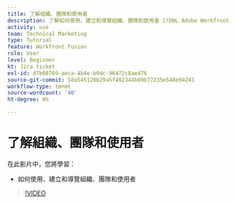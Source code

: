 ```yaml
---
title: 了解組織、團隊和使用者
description: 了解如何使用、建立和導覽組織、團隊和使用者 [!DNL Adobe Workfront Fusion].
activity: use
team: Technical Marketing
type: Tutorial
feature: Workfront Fusion
role: User
level: Beginner
kt: Jira ticket
exl-id: d7b08769-aeca-4b4e-b04c-96472c8ae476
source-git-commit: 58a545120b29a5f492344b89b77235e548e94241
workflow-type: tm+mt
source-wordcount: '40'
ht-degree: 0%

---
```


# 了解組織、團隊和使用者

在此影片中，您將學習：

* 如何使用、建立和導覽組織、團隊和使用者

>[!VIDEO](https://video.tv.adobe.com/v/335309/?quality=12)
